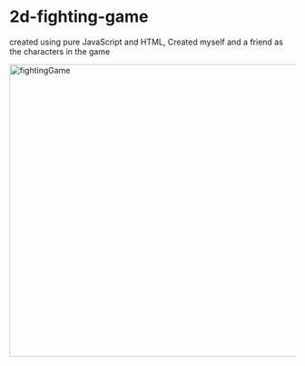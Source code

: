 ﻿# 2d-fighting-game

  created using pure JavaScript and HTML,
  Created myself and a friend as the characters in the game

<img width="515" alt="fightingGame" src="https://github.com/d-willie01/2d-fighting-game/assets/109937280/6ee68583-8423-42a2-b2ce-956b3890d506">

